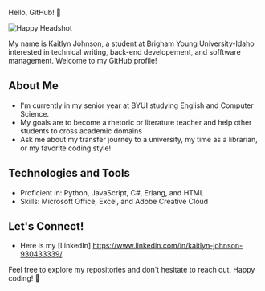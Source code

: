 Hello, GitHub! 👋

![Happy Headshot](https://github.com/user-attachments/assets/07df5506-248b-451d-aded-a4856ed709d7)


My name is Kaitlyn Johnson, a student at Brigham Young University-Idaho interested in technical writing, back-end developement, and sofftware management.
Welcome to my GitHub profile!

## About Me

- I'm currently in my senior year at BYUI studying English and Computer Science.
- My goals are to become a rhetoric or literature teacher and help other students to cross academic domains
- Ask me about my transfer journey to a university, my time as a librarian, or my favorite coding style!

## Technologies and Tools

- Proficient in: Python, JavaScript, C#, Erlang, and HTML
- Skills: Microsoft Office, Excel, and Adobe Creative Cloud

## Let's Connect!

- Here is my [LinkedIn] https://www.linkedin.com/in/kaitlyn-johnson-930433339/

Feel free to explore my repositories and don't hesitate to reach out. Happy coding! 🚀
